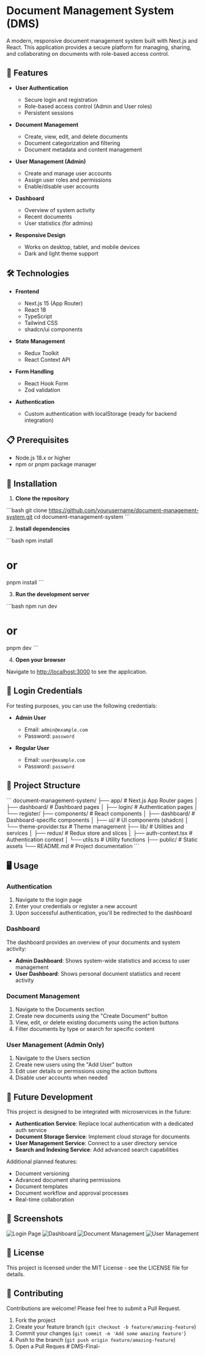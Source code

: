 # Document Management System (DMS)

A modern, responsive document management system built with Next.js and React. This application provides a secure platform for managing, sharing, and collaborating on documents with role-based access control.

## 🚀 Features

- **User Authentication**
  - Secure login and registration
  - Role-based access control (Admin and User roles)
  - Persistent sessions

- **Document Management**
  - Create, view, edit, and delete documents
  - Document categorization and filtering
  - Document metadata and content management

- **User Management (Admin)**
  - Create and manage user accounts
  - Assign user roles and permissions
  - Enable/disable user accounts

- **Dashboard**
  - Overview of system activity
  - Recent documents
  - User statistics (for admins)

- **Responsive Design**
  - Works on desktop, tablet, and mobile devices
  - Dark and light theme support

## 🛠️ Technologies

- **Frontend**
  - Next.js 15 (App Router)
  - React 18
  - TypeScript
  - Tailwind CSS
  - shadcn/ui components

- **State Management**
  - Redux Toolkit
  - React Context API

- **Form Handling**
  - React Hook Form
  - Zod validation

- **Authentication**
  - Custom authentication with localStorage (ready for backend integration)

## 📋 Prerequisites

- Node.js 18.x or higher
- npm or pnpm package manager

## 🔧 Installation

1. **Clone the repository**

\`\`\`bash
git clone https://github.com/yourusername/document-management-system.git
cd document-management-system
\`\`\`

2. **Install dependencies**

\`\`\`bash
npm install
# or
pnpm install
\`\`\`

3. **Run the development server**

\`\`\`bash
npm run dev
# or
pnpm dev
\`\`\`

4. **Open your browser**

Navigate to [http://localhost:3000](http://localhost:3000) to see the application.

## 🔑 Login Credentials

For testing purposes, you can use the following credentials:

- **Admin User**
  - Email: `admin@example.com`
  - Password: `password`

- **Regular User**
  - Email: `user@example.com`
  - Password: `password`

## 📁 Project Structure

\`\`\`
document-management-system/
├── app/                    # Next.js App Router pages
│   ├── dashboard/          # Dashboard pages
│   ├── login/              # Authentication pages
│   └── register/
├── components/             # React components
│   ├── dashboard/          # Dashboard-specific components
│   ├── ui/                 # UI components (shadcn)
│   └── theme-provider.tsx  # Theme management
├── lib/                    # Utilities and services
│   ├── redux/              # Redux store and slices
│   ├── auth-context.tsx    # Authentication context
│   └── utils.ts            # Utility functions
├── public/                 # Static assets
└── README.md               # Project documentation
\`\`\`

## 🖥️ Usage

### Authentication

1. Navigate to the login page
2. Enter your credentials or register a new account
3. Upon successful authentication, you'll be redirected to the dashboard

### Dashboard

The dashboard provides an overview of your documents and system activity:

- **Admin Dashboard**: Shows system-wide statistics and access to user management
- **User Dashboard**: Shows personal document statistics and recent activity

### Document Management

1. Navigate to the Documents section
2. Create new documents using the "Create Document" button
3. View, edit, or delete existing documents using the action buttons
4. Filter documents by type or search for specific content

### User Management (Admin Only)

1. Navigate to the Users section
2. Create new users using the "Add User" button
3. Edit user details or permissions using the action buttons
4. Disable user accounts when needed

## 🔮 Future Development

This project is designed to be integrated with microservices in the future:

- **Authentication Service**: Replace local authentication with a dedicated auth service
- **Document Storage Service**: Implement cloud storage for documents
- **User Management Service**: Connect to a user directory service
- **Search and Indexing Service**: Add advanced search capabilities

Additional planned features:

- Document versioning
- Advanced document sharing permissions
- Document templates
- Document workflow and approval processes
- Real-time collaboration

## 📸 Screenshots

![Login Page](https://via.placeholder.com/800x450/0066cc/ffffff?text=Login+Page)
![Dashboard](https://via.placeholder.com/800x450/0066cc/ffffff?text=Dashboard)
![Document Management](https://via.placeholder.com/800x450/0066cc/ffffff?text=Document+Management)
![User Management](https://via.placeholder.com/800x450/0066cc/ffffff?text=User+Management)

## 📄 License

This project is licensed under the MIT License - see the LICENSE file for details.

## 🤝 Contributing

Contributions are welcome! Please feel free to submit a Pull Request.

1. Fork the project
2. Create your feature branch (`git checkout -b feature/amazing-feature`)
3. Commit your changes (`git commit -m 'Add some amazing feature'`)
4. Push to the branch (`git push origin feature/amazing-feature`)
5. Open a Pull Reques
#   D M S - F i n a l - 
 
 